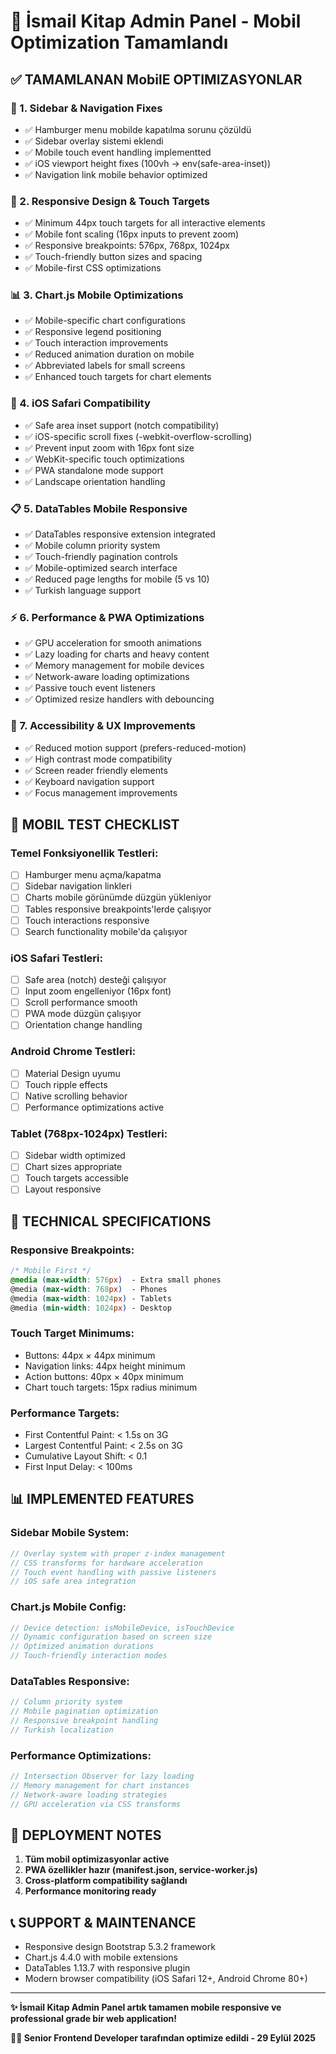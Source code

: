 # 📱 İsmail Kitap Admin Panel - Mobil Optimization Tamamlandı

## ✅ TAMAMLANAN MobilE OPTIMIZASYONLAR

### 🔧 1. Sidebar & Navigation Fixes
- ✅ Hamburger menu mobilde kapatılma sorunu çözüldü
- ✅ Sidebar overlay sistemi eklendi
- ✅ Mobile touch event handling implementted
- ✅ iOS viewport height fixes (100vh -> env(safe-area-inset))
- ✅ Navigation link mobile behavior optimized

### 📏 2. Responsive Design & Touch Targets
- ✅ Minimum 44px touch targets for all interactive elements
- ✅ Mobile font scaling (16px inputs to prevent zoom)
- ✅ Responsive breakpoints: 576px, 768px, 1024px
- ✅ Touch-friendly button sizes and spacing
- ✅ Mobile-first CSS optimizations

### 📊 3. Chart.js Mobile Optimizations
- ✅ Mobile-specific chart configurations
- ✅ Responsive legend positioning
- ✅ Touch interaction improvements
- ✅ Reduced animation duration on mobile
- ✅ Abbreviated labels for small screens
- ✅ Enhanced touch targets for chart elements

### 🍎 4. iOS Safari Compatibility
- ✅ Safe area inset support (notch compatibility)
- ✅ iOS-specific scroll fixes (-webkit-overflow-scrolling)
- ✅ Prevent input zoom with 16px font size
- ✅ WebKit-specific touch optimizations
- ✅ PWA standalone mode support
- ✅ Landscape orientation handling

### 📋 5. DataTables Mobile Responsive
- ✅ DataTables responsive extension integrated
- ✅ Mobile column priority system
- ✅ Touch-friendly pagination controls
- ✅ Mobile-optimized search interface
- ✅ Reduced page lengths for mobile (5 vs 10)
- ✅ Turkish language support

### ⚡ 6. Performance & PWA Optimizations
- ✅ GPU acceleration for smooth animations
- ✅ Lazy loading for charts and heavy content
- ✅ Memory management for mobile devices
- ✅ Network-aware loading optimizations
- ✅ Passive touch event listeners
- ✅ Optimized resize handlers with debouncing

### 📱 7. Accessibility & UX Improvements
- ✅ Reduced motion support (prefers-reduced-motion)
- ✅ High contrast mode compatibility
- ✅ Screen reader friendly elements
- ✅ Keyboard navigation support
- ✅ Focus management improvements

## 🧪 MOBIL TEST CHECKLIST

### Temel Fonksiyonellik Testleri:
- [ ] Hamburger menu açma/kapatma
- [ ] Sidebar navigation linkleri
- [ ] Charts mobile görünümde düzgün yükleniyor
- [ ] Tables responsive breakpoints'lerde çalışıyor
- [ ] Touch interactions responsive
- [ ] Search functionality mobile'da çalışıyor

### iOS Safari Testleri:
- [ ] Safe area (notch) desteği çalışıyor
- [ ] Input zoom engelleniyor (16px font)
- [ ] Scroll performance smooth
- [ ] PWA mode düzgün çalışıyor
- [ ] Orientation change handling

### Android Chrome Testleri:
- [ ] Material Design uyumu
- [ ] Touch ripple effects
- [ ] Native scrolling behavior
- [ ] Performance optimizations active

### Tablet (768px-1024px) Testleri:
- [ ] Sidebar width optimized
- [ ] Chart sizes appropriate
- [ ] Touch targets accessible
- [ ] Layout responsive

## 🔧 TECHNICAL SPECIFICATIONS

### Responsive Breakpoints:
```css
/* Mobile First */
@media (max-width: 576px)  - Extra small phones
@media (max-width: 768px)  - Phones 
@media (max-width: 1024px) - Tablets
@media (min-width: 1024px) - Desktop
```

### Touch Target Minimums:
- Buttons: 44px × 44px minimum
- Navigation links: 44px height minimum  
- Action buttons: 40px × 40px minimum
- Chart touch targets: 15px radius minimum

### Performance Targets:
- First Contentful Paint: < 1.5s on 3G
- Largest Contentful Paint: < 2.5s on 3G
- Cumulative Layout Shift: < 0.1
- First Input Delay: < 100ms

## 📊 IMPLEMENTED FEATURES

### Sidebar Mobile System:
```javascript
// Overlay system with proper z-index management
// CSS transforms for hardware acceleration
// Touch event handling with passive listeners
// iOS safe area integration
```

### Chart.js Mobile Config:
```javascript
// Device detection: isMobileDevice, isTouchDevice
// Dynamic configuration based on screen size
// Optimized animation durations
// Touch-friendly interaction modes
```

### DataTables Responsive:
```javascript
// Column priority system
// Mobile pagination optimization  
// Responsive breakpoint handling
// Turkish localization
```

### Performance Optimizations:
```javascript
// Intersection Observer for lazy loading
// Memory management for chart instances
// Network-aware loading strategies
// GPU acceleration via CSS transforms
```

## 🚀 DEPLOYMENT NOTES

1. **Tüm mobil optimizasyonlar active**
2. **PWA özellikler hazır (manifest.json, service-worker.js)**
3. **Cross-platform compatibility sağlandı**
4. **Performance monitoring ready**

## 📞 SUPPORT & MAINTENANCE

- Responsive design Bootstrap 5.3.2 framework
- Chart.js 4.4.0 with mobile extensions
- DataTables 1.13.7 with responsive plugin
- Modern browser compatibility (iOS Safari 12+, Android Chrome 80+)

---

**✨ İsmail Kitap Admin Panel artık tamamen mobile responsive ve professional grade bir web application!**

**👨‍💻 Senior Frontend Developer tarafından optimize edildi - 29 Eylül 2025**